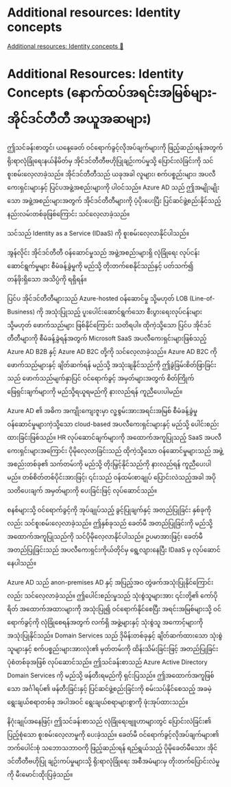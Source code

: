# Additional resources: Identity concepts

[Additional resources: Identity concepts 🔗](https://www.coursera.org/learn/microsoft-sc-900-exam-preparation-and-practice/supplement/D7VAv/additional-resources-identity-concepts)

# Additional Resources: Identity Concepts (နောက်ထပ်အရင်းအမြစ်များ- အိုင်ဒင်တီတီ အယူအဆများ)

ဤသင်ခန်းစာတွင်၊ ယနေ့ခေတ် ဝင်ရောက်ခွင့်လိုအပ်ချက်များကို ဖြည့်ဆည်းရန်အတွက် ရိုးရာလုံခြုံရေးနယ်နိမိတ်မှ အိုင်ဒင်တီတီဗဟိုပြုချဉ်းကပ်မှုသို့ ပြောင်းလဲခြင်းကို သင်စူးစမ်းလေ့လာခဲ့သည်။ အိုင်ဒင်တီတီသည် ယခုအခါ လူများ၊ စက်ပစ္စည်းများ၊ အပလီကေးရှင်းများနှင့် ပြင်ပအဖွဲ့အစည်းများကို ပါဝင်သည်။ Azure AD သည် ဤအမျိုးမျိုးသော အဖွဲ့အစည်းများအတွက် အိုင်ဒင်တီတီများကို ပံ့ပိုးပေးပြီး ပြင်ဆင်ဖွဲ့စည်းနိုင်သည့် နည်းလမ်းတစ်ခုဖြစ်ကြောင်း သင်လေ့လာခဲ့သည်။

သင်သည် Identity as a Service (IDaaS) ကို စူးစမ်းလေ့လာနိုင်ပါသည်။

အွန်လိုင်း အိုင်ဒင်တီတီ ဝန်ဆောင်မှုသည် အဖွဲ့အစည်းများရှိ လုံခြုံရေး လုပ်ငန်းဆောင်ရွက်မှုများ စီမံခန့်ခွဲမှုကို မည်သို့ တိုးတက်စေနိုင်သည်နှင့် ပတ်သက်၍ တန်ဖိုးရှိသော အသိပ္ပံကို ရရှိရန်။

ပြင်ပ အိုင်ဒင်တီတီများသည် Azure-hosted ဝန်ဆောင်မှု သို့မဟုတ် LOB (Line-of-Business) ကို အသုံးပြုသည့် ပူးပေါင်းဆောင်ရွက်သော စီးပွားရေးလုပ်ငန်းများ သို့မဟုတ် ဖောက်သည်များ ဖြစ်နိုင်ကြောင်း သတိရပါ။ ထိုကဲ့သို့သော ပြင်ပ အိုင်ဒင်တီတီများကို စီမံခန့်ခွဲရန်အတွက် Microsoft SaaS အပလီကေးရှင်းများဖြစ်သည့် Azure AD B2B နှင့် Azure AD B2C တို့ကို သင်လေ့လာခဲ့သည်။ Azure AD B2C ကို ဖောက်သည်များနှင့် ချိတ်ဆက်ရန် မည်သို့ အသုံးချနိုင်သည်ကို ဤခွဲခြမ်းစိတ်ဖြာခြင်းသည် ဖောက်သည်မျက်နှာပြင် ဝင်ရောက်ခွင့် အမှတ်များအတွက် စိတ်ကြိုက်ဖြေရှင်းချက်များကို မည်သို့ရယူရမည်ကို နားလည်ရန် ကူညီပေးပါမည်။

Azure AD ၏ အဓိက အကျိုးကျေးဇူးမှာ လူ့စွမ်းအားအရင်းအမြစ် စီမံခန့်ခွဲမှု ဝန်ဆောင်မှုများကဲ့သို့သော cloud-based အပလီကေးရှင်းများနှင့် မည်သို့ ပေါင်းစည်းထားခြင်းဖြစ်သည်။ HR လုပ်ဆောင်ချက်များကို အထောက်အကူပြုသည့် SaaS အပလီကေးရှင်းများအကြောင်း ပိုမိုလေ့လာခြင်းသည် ထိုကဲ့သို့သော ဝန်ဆောင်မှုများသည် အဖွဲ့အစည်းတစ်ခု၏ သက်တမ်းကို မည်သို့ တိုးမြှင့်နိုင်သည်ကို နားလည်ရန် ကူညီပေးပါမည်။ တစ်စိတ်တစ်ပိုင်းအားဖြင့်၊ ၎င်းသည် ဝန်ထမ်းစာချုပ် ပြောင်းလဲသည့်အခါ အပိုသတိပေးချက် အမှတ်များကို ပေးခြင်းဖြင့် လုပ်ဆောင်သည်။

စနစ်များသို့ ဝင်ရောက်ခွင့်ကို အုပ်ချုပ်သည့် ခွင့်ပြုချက်နှင့် အတည်ပြုခြင်း နှစ်ခုကိုလည်း သင်စူးစမ်းလေ့လာခဲ့သည်။ ဤနှစ်ခုသည် ခေတ်မီ အတည်ပြုခြင်းကို မည်သို့ အထောက်အကူပြုသည်ကို သင်ပိုမိုလေ့လာနိုင်ပါသည်။ ဥပမာအားဖြင့်၊ ခေတ်မီ အတည်ပြုခြင်းသည် အပလီကေးရှင်းကိုယ်တိုင်မှ ရွေ့လျားနေပြီး IDaaS မှ လုပ်ဆောင်နေပါသည်။

Azure AD သည် anon-premises AD နှင့် အပြည့်အဝ တွဲဖက်အသုံးပြုနိုင်ကြောင်းလည်း သင်လေ့လာခဲ့သည်။ ဤပေါင်းစည်းမှုသည် သုံးစွဲသူများအား ၎င်းတို့၏ ကော်ပိုရိတ် အထောက်အထားများကို အသုံးပြု၍ ဝင်ရောက်နိုင်စေပြီး အရင်းအမြစ်များသို့ ဝင်ရောက်ခွင့်ကို လုံခြုံစေရန်အတွက် လက်ရှိ အဖွဲ့များနှင့် သုံးစွဲသူ အကောင့်များကို အသုံးပြုနိုင်သည်။ Domain Services သည် ဒိုမိန်းတစ်ခုနှင့် ချိတ်ဆက်ထားသော သုံးစွဲသူများနှင့် စက်ပစ္စည်းများအားလုံး၏ မှတ်တမ်းကို ထိန်းသိမ်းခြင်းဖြင့် အတည်ပြုခြင်းပုံစံတစ်ခုအဖြစ် လုပ်ဆောင်သည်။ ဤသင်ခန်းစာသည် Azure Active Directory Domain Services ကို မည်သို့ ဖန်တီးရမည်ကို ရှင်းပြသည်။ ဤအထောက်အကူဖြစ်သော အင်္ဂါရပ်၏ ဖန်တီးခြင်းနှင့် ပြင်ဆင်ဖွဲ့စည်းခြင်းကို စမ်းသပ်နိုင်စေသည့် အခမဲ့ရွေးချယ်စရာတစ်ခု အပါအဝင် ရွေးချယ်စရာများစွာကို ဖုံးအုပ်ထားသည်။

နိဂုံးချုပ်အနေဖြင့်၊ ဤသင်ခန်းစာသည် လုံခြုံရေးဗျူဟာများတွင် ပြောင်းလဲခြင်း၏ ပြည့်စုံသော စူးစမ်းလေ့လာမှုကို ပေးခဲ့သည်။ ခေတ်မီ ဝင်ရောက်ခွင့်လိုအပ်ချက်များ၏ ဘက်ပေါင်းစုံ သဘောသဘာဝကို ဖြည့်ဆည်းရန် ရည်ရွယ်သည့် ပိုမိုခေတ်မီသော၊ အိုင်ဒင်တီတီဗဟိုပြု ချဉ်းကပ်မှုများသို့ ရိုးရာလုံခြုံရေး အစီအမံများမှ တိုးတက်ပြောင်းလဲမှုကို မီးမောင်းထိုးပြခဲ့သည်။
